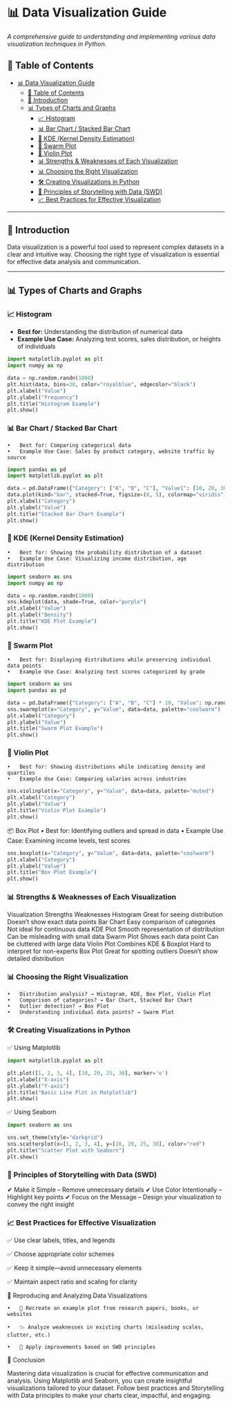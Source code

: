 
# 📊 Data Visualization Guide

_A comprehensive guide to understanding and implementing various data visualization techniques in Python._

## 📖 Table of Contents
- [📊 Data Visualization Guide](#-data-visualization-guide)
  - [📖 Table of Contents](#-table-of-contents)
  - [📌 Introduction](#-introduction)
  - [📊 Types of Charts and Graphs](#-types-of-charts-and-graphs)
    - [📈 Histogram](#-histogram)
    - [📊 Bar Chart / Stacked Bar Chart](#-bar-chart--stacked-bar-chart)
    - [📌 KDE (Kernel Density Estimation)](#-kde-kernel-density-estimation)
    - [🐝 Swarm Plot](#-swarm-plot)
    - [🎻 Violin Plot](#-violin-plot)
    - [📊 Strengths \& Weaknesses of Each Visualization](#-strengths--weaknesses-of-each-visualization)
    - [📊 Choosing the Right Visualization](#-choosing-the-right-visualization)
    - [🛠 Creating Visualizations in Python](#-creating-visualizations-in-python)
    - [📖 Principles of Storytelling with Data (SWD)](#-principles-of-storytelling-with-data-swd)
    - [📈 Best Practices for Effective Visualization](#-best-practices-for-effective-visualization)

---

## 📌 Introduction
Data visualization is a powerful tool used to represent complex datasets in a clear and intuitive way. Choosing the right type of visualization is essential for effective data analysis and communication.

---

## 📊 Types of Charts and Graphs

### 📈 Histogram
- **Best for:** Understanding the distribution of numerical data  
- **Example Use Case:** Analyzing test scores, sales distribution, or heights of individuals  

```python
import matplotlib.pyplot as plt
import numpy as np

data = np.random.randn(1000)
plt.hist(data, bins=30, color="royalblue", edgecolor="black")
plt.xlabel("Value")
plt.ylabel("Frequency")
plt.title("Histogram Example")
plt.show()
```


### 📊 Bar Chart / Stacked Bar Chart
	•	Best for: Comparing categorical data
	•	Example Use Case: Sales by product category, website traffic by source

```python
import pandas as pd
import matplotlib.pyplot as plt

data = pd.DataFrame({"Category": ["A", "B", "C"], "Value1": [10, 20, 30], "Value2": [5, 15, 25]})
data.plot(kind="bar", stacked=True, figsize=(8, 5), colormap="viridis")
plt.xlabel("Category")
plt.ylabel("Value")
plt.title("Stacked Bar Chart Example")
plt.show()
```

### 📌 KDE (Kernel Density Estimation)
	•	Best for: Showing the probability distribution of a dataset
	•	Example Use Case: Visualizing income distribution, age distribution

```python
import seaborn as sns
import numpy as np

data = np.random.randn(1000)
sns.kdeplot(data, shade=True, color="purple")
plt.xlabel("Value")
plt.ylabel("Density")
plt.title("KDE Plot Example")
plt.show()
```

### 🐝 Swarm Plot
	•	Best for: Displaying distributions while preserving individual data points
	•	Example Use Case: Analyzing test scores categorized by grade

```python
import seaborn as sns
import pandas as pd

data = pd.DataFrame({"Category": ["A", "B", "C"] * 10, "Value": np.random.randint(1, 100, 30)})
sns.swarmplot(x="Category", y="Value", data=data, palette="coolwarm")
plt.xlabel("Category")
plt.ylabel("Value")
plt.title("Swarm Plot Example")
plt.show()
```

### 🎻 Violin Plot
	•	Best for: Showing distributions while indicating density and quartiles
	•	Example Use Case: Comparing salaries across industries

```python
sns.violinplot(x="Category", y="Value", data=data, palette="muted")
plt.xlabel("Category")
plt.ylabel("Value")
plt.title("Violin Plot Example")
plt.show()
```

📦 Box Plot
	•	Best for: Identifying outliers and spread in data
	•	Example Use Case: Examining income levels, test scores

```python
sns.boxplot(x="Category", y="Value", data=data, palette="coolwarm")
plt.xlabel("Category")
plt.ylabel("Value")
plt.title("Box Plot Example")
plt.show()
```

### 📊 Strengths & Weaknesses of Each Visualization

Visualization	Strengths	Weaknesses
Histogram	Great for seeing distribution	Doesn’t show exact data points
Bar Chart	Easy comparison of categories	Not ideal for continuous data
KDE Plot	Smooth representation of distribution	Can be misleading with small data
Swarm Plot	Shows each data point	Can be cluttered with large data
Violin Plot	Combines KDE & Boxplot	Hard to interpret for non-experts
Box Plot	Great for spotting outliers	Doesn’t show detailed distribution

### 📊 Choosing the Right Visualization
	•	Distribution analysis? → Histogram, KDE, Box Plot, Violin Plot
	•	Comparison of categories? → Bar Chart, Stacked Bar Chart
	•	Outlier detection? → Box Plot
	•	Understanding individual data points? → Swarm Plot

### 🛠 Creating Visualizations in Python

✅ Using Matplotlib

```python
import matplotlib.pyplot as plt

plt.plot([1, 2, 3, 4], [10, 20, 25, 30], marker='o')
plt.xlabel("X-axis")
plt.ylabel("Y-axis")
plt.title("Basic Line Plot in Matplotlib")
plt.show()
```

✅ Using Seaborn

```python
import seaborn as sns

sns.set_theme(style="darkgrid")
sns.scatterplot(x=[1, 2, 3, 4], y=[10, 20, 25, 30], color="red")
plt.title("Scatter Plot with Seaborn")
plt.show()
```

### 📖 Principles of Storytelling with Data (SWD)

✔ Make it Simple – Remove unnecessary details
✔ Use Color Intentionally – Highlight key points
✔ Focus on the Message – Design your visualization to convey the right insight

### 📈 Best Practices for Effective Visualization

✅ Use clear labels, titles, and legends

✅ Choose appropriate color schemes

✅ Keep it simple—avoid unnecessary elements

✅ Maintain aspect ratio and scaling for clarity

🔄 Reproducing and Analyzing Data Visualizations

	•	🧐 Recreate an example plot from research papers, books, or websites

	•	📉 Analyze weaknesses in existing charts (misleading scales, clutter, etc.)

	•	🎯 Apply improvements based on SWD principles

🏁 Conclusion

Mastering data visualization is crucial for effective communication and analysis. Using Matplotlib and Seaborn, you can create insightful visualizations tailored to your dataset. Follow best practices and Storytelling with Data principles to make your charts clear, impactful, and engaging.


[def]: #introduction